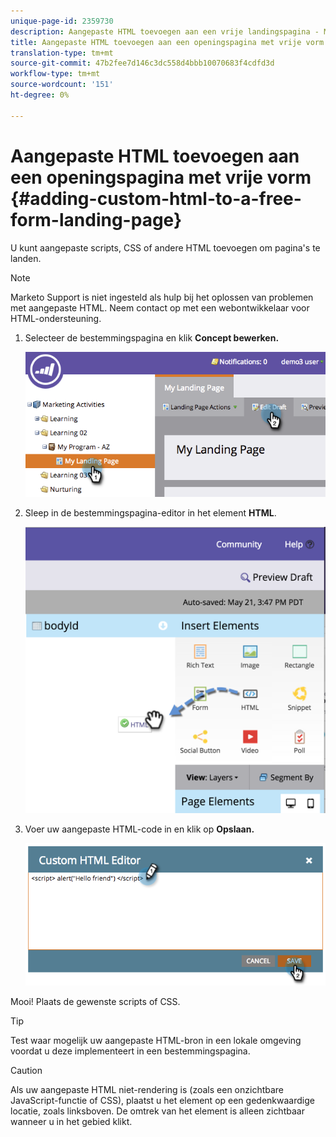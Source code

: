 ```yaml
---
unique-page-id: 2359730
description: Aangepaste HTML toevoegen aan een vrije landingspagina - Marketo Docs - Productdocumentatie
title: Aangepaste HTML toevoegen aan een openingspagina met vrije vorm
translation-type: tm+mt
source-git-commit: 47b2fee7d146c3dc558d4bbb10070683f4cdfd3d
workflow-type: tm+mt
source-wordcount: '151'
ht-degree: 0%

---
```



# Aangepaste HTML toevoegen aan een openingspagina met vrije vorm {#adding-custom-html-to-a-free-form-landing-page}

U kunt aangepaste scripts, CSS of andere HTML toevoegen om pagina&#39;s te landen.

>[!NOTE]
>
>Marketo Support is niet ingesteld als hulp bij het oplossen van problemen met aangepaste HTML. Neem contact op met een webontwikkelaar voor HTML-ondersteuning.

1. Selecteer de bestemmingspagina en klik **Concept bewerken.**

   ![](assets/image2014-9-17-12-3a2-3a15.png)

1. Sleep in de bestemmingspagina-editor in het element **HTML**.

   ![](assets/image2015-5-21-15-3a52-3a42.png)

1. Voer uw aangepaste HTML-code in en klik op **Opslaan.**

   ![](assets/image2014-9-17-12-3a3-3a39.png)

Mooi! Plaats de gewenste scripts of CSS.

>[!TIP]
>
>Test waar mogelijk uw aangepaste HTML-bron in een lokale omgeving voordat u deze implementeert in een bestemmingspagina.

>[!CAUTION]
>
>Als uw aangepaste HTML niet-rendering is (zoals een onzichtbare JavaScript-functie of CSS), plaatst u het element op een gedenkwaardige locatie, zoals linksboven. De omtrek van het element is alleen zichtbaar wanneer u in het gebied klikt.

